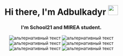 <h1 align="center">Hi there, I'm <a target="_blank">Adbulkadyr</a> 
<img src="https://github.com/blackcater/blackcater/raw/main/images/Hi.gif" height="32"/></h1>
<h3 align="center">I'm School21 and MIREA student.</h3>
<div align="center">
  <img src="https://img.shields.io/badge/go-%2300ADD8.svg?style=for-the-badge&logo=go&logoColor=white" alt="альтернативный текст"> 
  <img src="https://img.shields.io/badge/c-%2300599C.svg?style=for-the-badge&logo=c&logoColor=white" alt="альтернативный текст">
  <img src="[https://img.shields.io/badge/c-%2300599C.svg?style=for-the-badge&logo=c&logoColor=white](https://img.shields.io/badge/Ubuntu-E95420?style=for-the-badge&logo=ubuntu&logoColor=white)" alt="альтернативный текст">
  <img src="[https://img.shields.io/badge/c-%2300599C.svg?style=for-the-badge&logo=c&logoColor=white](https://img.shields.io/badge/postgres-%23316192.svg?style=for-the-badge&logo=postgresql&logoColor=white)" alt="альтернативный текст">
   <img src="[https://img.shields.io/badge/c-%2300599C.svg?style=for-the-badge&logo=c&logoColor=white](https://img.shields.io/badge/LeetCode-000000?style=for-the-badge&logo=LeetCode&logoColor=#d16c06
)" alt="альтернативный текст">
   <img src="[https://img.shields.io/badge/c-%2300599C.svg?style=for-the-badge&logo=c&logoColor=white](https://img.shields.io/badge/docker-%230db7ed.svg?style=for-the-badge&logo=docker&logoColor=white)" alt="альтернативный текст">
</div>
